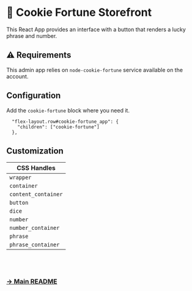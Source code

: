# 🍪 Cookie Fortune Storefront

This React App provides an interface with a button that renders a lucky phrase and number.

## ⚠️ Requirements
This admin app relies on `node-cookie-fortune` service available on the account.

## Configuration
Add the `cookie-fortune` block where you need it.

```jsonc
  "flex-layout.row#cookie-fortune_app": {
    "children": ["cookie-fortune"]
  },
```

## Customization
| CSS Handles         |
| ------------------- |
| `wrapper`           |
| `container`         |
| `content_container` |
| `button`            |
| `dice`              |
| `number`            |
| `number_container`  |
| `phrase`            |
| `phrase_container`  |

<br>
<br>

###  [→ Main README](../../README.md)
